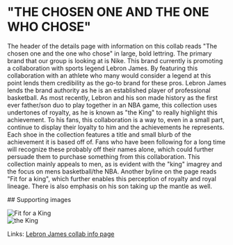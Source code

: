 # "THE CHOSEN ONE AND THE ONE WHO CHOSE"
<p> The header of the details page with information on this collab reads "The chosen one and the one who chose" in large, bold lettring. The primary brand that our group is looking at is Nike. This brand currently is promoting a collaboration with sports legend Lebron James. By featuring this collaboration with an athlete who many would consider a legend at this point lends them credibility as the go-to brand for these pros. Lebron James lends the brand authority as he is an established player of professional basketball. As most recently, Lebron and his son made history as the first ever father/son duo to play together in an NBA game, this collection uses undertones of royalty, as he is known as "the King" to really highlight this achievement. To his fans, this collaboration is a way to, even in a small part, continue to display their loyalty to him and the achievements he represents. Each shoe in the collection features a title and small blurb of the achievement it is based off of. Fans who have been following for a long time will recognize these probably off their names alone, which could further persuade them to purchase something from this collaboration. This collection mainly appeals to men, as is evident with the "king" imagrey and the focus on mens basketball/the NBA. Another byline on the page reads "Fit for a king", which further enables this perception of royalty and royal lineage. There is also emphasis on his son taking up the mantle as well. 

<p/>
## Supporting images
<p> 
<img src="https://static.nike.com/a/images/f_auto/dpr_1.3,cs_srgb/h_1837,c_limit/9426ced0-12a4-46f6-99ff-791b131d5744/lebron-xxiii-%E2%80%98the-chosen-one-and-the-one-who-chose%E2%80%99.jpg" alt="Fit for a King">
<br> <img src="https://static.nike.com/a/images/w_2880,h_1410,c_fill,f_auto/31855586-5b18-4e0b-8a40-1e680562b971/image.jpg" alt="the King">
</p>


Links: <a href="https://www.nike.com/basketball/lebron-james/lebron-xxiii-the-chosen-one-and-the-one-who-chose?_gl=1*1ak9enp*_up*MQ..*_gs*MQ..&gclid=Cj0KCQjw9obIBhCAARIsAGHm1mQdh10iOlyZoBNHJXMLeZebiWixc8ESDvI1kVmclFWR4aIIajVzpAUaAlv-EALw_wcB&gclsrc=aw.ds&gbraid=0AAAAADy86kMTECUOy54xGkjo0hfFfFw2-">Lebron James collab info page</a>
